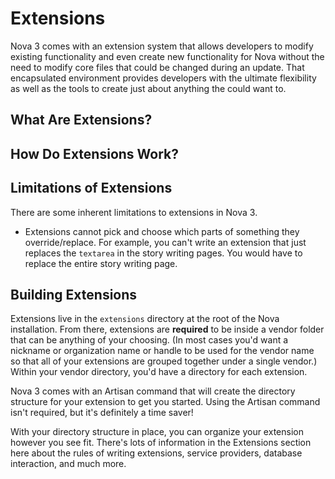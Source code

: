 # Extensions

Nova 3 comes with an extension system that allows developers to modify existing functionality and even create new functionality for Nova without the need to modify core files that could be changed during an update. That encapsulated environment provides developers with the ultimate flexibility as well as the tools to create just about anything the could want to.

## What Are Extensions?

## How Do Extensions Work?

## Limitations of Extensions

There are some inherent limitations to extensions in Nova 3.

- Extensions cannot pick and choose which parts of something they override/replace. For example, you can't write an extension that just replaces the `textarea` in the story writing pages. You would have to replace the entire story writing page.

## Building Extensions

Extensions live in the `extensions` directory at the root of the Nova installation. From there, extensions are __required__ to be inside a vendor folder that can be anything of your choosing. (In most cases you'd want a nickname or organization name or handle to be used for the vendor name so that all of your extensions are grouped together under a single vendor.) Within your vendor directory, you'd have a directory for each extension.

Nova 3 comes with an Artisan command that will create the directory structure for your extension to get you started. Using the Artisan command isn't required, but it's definitely a time saver!

With your directory structure in place, you can organize your extension however you see fit. There's lots of information in the Extensions section here about the rules of writing extensions, service providers, database interaction, and much more.
